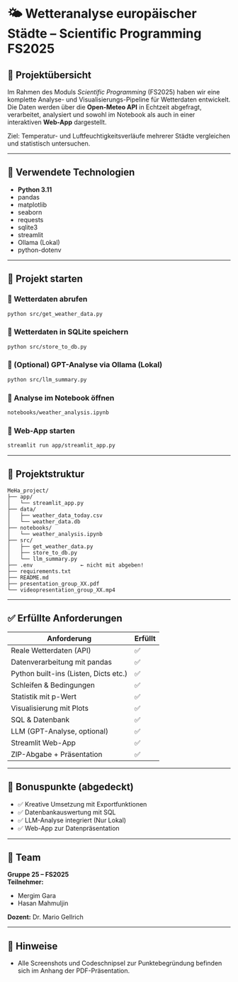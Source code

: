 # 🌤️ Wetteranalyse europäischer Städte – Scientific Programming FS2025

## 📌 Projektübersicht

Im Rahmen des Moduls *Scientific Programming* (FS2025) haben wir eine komplette Analyse- und Visualisierungs-Pipeline für Wetterdaten entwickelt.  
Die Daten werden über die **Open-Meteo API** in Echtzeit abgefragt, verarbeitet, analysiert und sowohl im Notebook als auch in einer interaktiven **Web-App** dargestellt.

Ziel: Temperatur- und Luftfeuchtigkeitsverläufe mehrerer Städte vergleichen und statistisch untersuchen.

---

## 🧪 Verwendete Technologien

- **Python 3.11**
- pandas
- matplotlib
- seaborn
- requests
- sqlite3
- streamlit
- Ollama (Lokal)
- python-dotenv

---

## 🚀 Projekt starten

### 🔹 Wetterdaten abrufen
```bash
python src/get_weather_data.py
```

### 🔹 Wetterdaten in SQLite speichern
```bash
python src/store_to_db.py
```

### 🔹 (Optional) GPT-Analyse via Ollama (Lokal)
```bash
python src/llm_summary.py
```

### 🔹 Analyse im Notebook öffnen
```bash
notebooks/weather_analysis.ipynb
```

### 🔹 Web-App starten
```bash
streamlit run app/streamlit_app.py
```

---

## 📁 Projektstruktur

```
MeHa_project/
├── app/
│   └── streamlit_app.py
├── data/
│   ├── weather_data_today.csv
│   └── weather_data.db
├── notebooks/
│   └── weather_analysis.ipynb
├── src/
│   ├── get_weather_data.py
│   ├── store_to_db.py
│   └── llm_summary.py
├── .env               ← nicht mit abgeben!
├── requirements.txt
├── README.md
├── presentation_group_XX.pdf
└── videopresentation_group_XX.mp4
```

---

## ✅ Erfüllte Anforderungen

| Anforderung                            | Erfüllt |
|----------------------------------------|---------|
| Reale Wetterdaten (API)                | ✅ |
| Datenverarbeitung mit pandas           | ✅ |
| Python built-ins (Listen, Dicts etc.)  | ✅ |
| Schleifen & Bedingungen                | ✅ |
| Statistik mit p-Wert                   | ✅ |
| Visualisierung mit Plots               | ✅ |
| SQL & Datenbank                        | ✅ |
| LLM (GPT-Analyse, optional)            | ✅ |
| Streamlit Web-App                      | ✅ |
| ZIP-Abgabe + Präsentation              | ✅ |

---

## 🎁 Bonuspunkte (abgedeckt)

- ✅ Kreative Umsetzung mit Exportfunktionen
- ✅ Datenbankauswertung mit SQL
- ✅ LLM-Analyse integriert (Nur Lokal)
- ✅ Web-App zur Datenpräsentation

---

## 👥 Team

**Gruppe 25 – FS2025**  
**Teilnehmer:**
- Mergim Gara  
- Hasan Mahmuljin  

**Dozent:** Dr. Mario Gellrich

---

## 📝 Hinweise

- Alle Screenshots und Codeschnipsel zur Punktebegründung befinden sich im Anhang der PDF-Präsentation.
